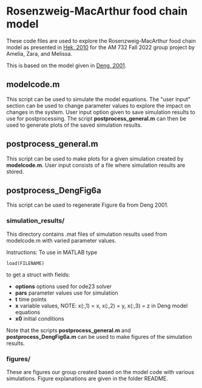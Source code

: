 # Rosenzweig-MacArthur food chain model
These code files are used to explore the Rosenzweig-MacArthur food chain model as presented in [Hek, 2010](https://link.springer.com/article/10.1007/s00285-009-0266-7) for the AM 732 Fall 2022 group project by Amelia, Zara, and Melissa.

This is based on the model given in [Deng, 2001](https://aip.scitation.org/doi/abs/10.1063/1.1396340).

## modelcode.m
This script can be used to simulate the model equations. The "user input" section can be used to change parameter values to explore the impact on changes in the system. 
User input option given to save simulation results to use for postprocessing.
The script **postprocess_general.m** can then be used to generate plots of the saved simulation results.

## postprocess_general.m
This script can be used to make plots for a given simulation created by **modelcode.m**. User input consists of a file where simulation results are stored.

## postprocess_DengFig6a
This script can be used to regenerate Figure 6a from Deng 2001.

### simulation_results/
This directory contains .mat files of simulation results used from modelcode.m with varied parameter values.

Instructions: To use in MATLAB type
```
load(FILENAME)
```
to get a struct with fields:
- **options** options used for ode23 solver
- **pars** parameter values use for simulation
- **t** time points
- **x** variable values, NOTE: x(:,1) = x, x(:,2) = y, x(:,3) = z in Deng model equations
- **x0** initial conditions

Note that the scripts **postprocess_general.m** and **postprocess_DengFig6a.m** can be used to make figures of the simulation results.

### figures/
These are figures our group created based on the model code with various simulations. Figure explanations are given in the folder README.
